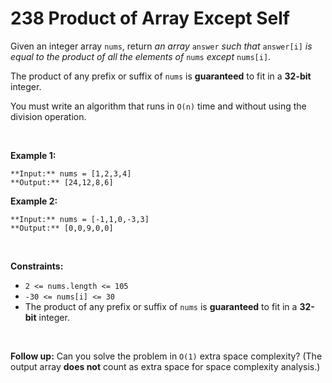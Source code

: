 # 238 Product of Array Except Self

Given an integer array `nums`, return *an array* `answer` *such that* `answer[i]` *is equal to the product of all the elements of* `nums` *except* `nums[i]`.


The product of any prefix or suffix of `nums` is **guaranteed** to fit in a **32-bit** integer.


You must write an algorithm that runs in `O(n)` time and without using the division operation.


 


**Example 1:**



```
**Input:** nums = [1,2,3,4]
**Output:** [24,12,8,6]

```
**Example 2:**



```
**Input:** nums = [-1,1,0,-3,3]
**Output:** [0,0,9,0,0]

```

 


**Constraints:**


* `2 <= nums.length <= 105`
* `-30 <= nums[i] <= 30`
* The product of any prefix or suffix of `nums` is **guaranteed** to fit in a **32-bit** integer.


 


**Follow up:** Can you solve the problem in `O(1)` extra space complexity? (The output array **does not** count as extra space for space complexity analysis.)


